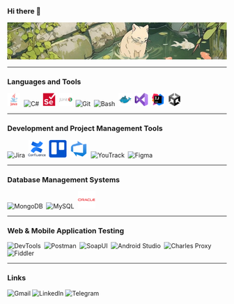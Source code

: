 ### Hi there 👋

[![Header](https://github.com/raccoonji/raccoonji/blob/main/Assets/header.jpg)](https://www.youtube.com/watch?v=dQw4w9WgXcQ)
<!-- ### Game Development | Full-Stack Quality Assurance -->
---

### Languages and Tools
<div>
	<img src="https://github.com/devicons/devicon/blob/v2.16.0/icons/java/java-original-wordmark.svg" title="Java" alt="Java" width="30" height="30"/>&nbsp
	<img src="https://upload.wikimedia.org/wikipedia/commons/b/bd/Logo_C_sharp.svg" title="C#" alt="C#" width="30" height="30"/>&nbsp
	<!-- <img src="https://" title="C++" alt="C++" width="30" height="30"/>&nbsp -->
	<img src="https://github.com/devicons/devicon/blob/v2.16.0/icons/selenium/selenium-original.svg" title="Selenium" alt="Selenium" width="30" height="30"/>&nbsp
	<!--<img src="https://p7.hiclipart.com/preview/372/674/327/appium-test-automation-software-testing-selenium-calabash.jpg" title="Appium" alt="Appium" width="30" height="30"/>&nbsp -->
	<img src="https://github.com/devicons/devicon/blob/v2.16.0/icons/junit/junit-original-wordmark.svg" title="JUnit" alt="JUnit" width="30" height="30"/>&nbsp
	<img src="https://cdn.jsdelivr.net/gh/devicons/devicon/icons/git/git-original.svg" title="Git" alt="Git" width="30" height="30"/>&nbsp
	<img src="https://upload.wikimedia.org/wikipedia/commons/thumb/4/4b/Bash_Logo_Colored.svg/1024px-Bash_Logo_Colored.svg.png?20180723054350" title="Bash" alt="Bash" width="30" height="30"/>&nbsp
	<img src="https://github.com/devicons/devicon/blob/v2.16.0/icons/docker/docker-original.svg" title="Docker" alt="Docker" width="30" height="30"/>&nbsp
	<img src="https://github.com/devicons/devicon/blob/v2.16.0/icons/visualstudio/visualstudio-original.svg" title="Microsoft Visual Studio" alt="Microsoft Visual Studio" width="30" height="30"/>&nbsp
	<img src="https://github.com/devicons/devicon/blob/v2.16.0/icons/intellij/intellij-original.svg" title="IntelliJ IDEA" alt="IntelliJ IDEA" width="30" height="30"/>&nbsp
	<img src="https://github.com/devicons/devicon/blob/v2.16.0/icons/unity/unity-original.svg" title="Unity" alt="Unity" width="30" height="30"/>&nbsp

</div>

---

### Development and Project Management Tools
<div id="badges">
	<img src="https://cdn.jsdelivr.net/gh/devicons/devicon/icons/jira/jira-original.svg" title="Jira" alt="Jira" width="40" height="40"/>&nbsp
	<img src="https://github.com/devicons/devicon/blob/v2.16.0/icons/confluence/confluence-original-wordmark.svg" title="Confluence" alt="Confluence" width="40" height="40"/>&nbsp
	<img src="https://github.com/devicons/devicon/blob/v2.16.0/icons/trello/trello-plain.svg" title="Trello" alt="Trello" width="40" height="40"/>&nbsp
	<img src="https://github.com/devicons/devicon/blob/v2.16.0/icons/azuredevops/azuredevops-original.svg" title="Azure DevOps" alt="Azure DevOps" width="40" height="40"/>&nbsp
	<img src="https://upload.wikimedia.org/wikipedia/commons/thumb/8/8d/YouTrack_Icon.svg/1024px-YouTrack_Icon.svg.png?20200803082248" title="YouTrack" alt="YouTrack" width="40" height="40"/>&nbsp
	<img src="https://cdn.jsdelivr.net/gh/devicons/devicon/icons/figma/figma-original.svg" title="Figma" alt="Figma" width="40" height="40"/>&nbsp
</div>

---

### Database Management Systems 
<div>
	<img src="https://cdn.jsdelivr.net/gh/devicons/devicon/icons/mongodb/mongodb-original.svg" title="MongoDB" alt="MongoDB" width="40" height="40"/>&nbsp
	<img src="https://cdn.jsdelivr.net/gh/devicons/devicon/icons/mysql/mysql-original.svg" title="MySQL" alt="MySQL" width="40" height="40"/>&nbsp
	<img src="https://github.com/devicons/devicon/blob/v2.16.0/icons/oracle/oracle-original.svg" title="Oracle Database" alt="Oracle Database" width="40" height="40"/>&nbsp
</div>

---

### Web & Mobile Application Testing
<div>
	<img src="https://d33wubrfki0l68.cloudfront.net/38b5c953a4667366685d55db55d057c86db1fc54/a0fdc/static/acae6b24d940347661ca901ea07f47c1/chrome-dev-logo-icon.png" title="DevTools" alt="DevTools" width="40" height="40"/>&nbsp
	<img src="https://seeklogo.com/images/P/postman-logo-0087CA0D15-seeklogo.com.png" title="Postman" alt="Postman" width="40" height="40"/>&nbsp
	<img src="https://static0.smartbear.co/smartbearbrand/media/images/home/soapui-icon.svg" title="SoapUI" alt="SoapUI" width="40" height="40"/>&nbsp
	<img src="https://cdn.jsdelivr.net/gh/devicons/devicon/icons/androidstudio/androidstudio-original.svg" title="Android Studio" alt="Android Studio" width="40" height="40"/>&nbsp
	<img src="https://cdn.icon-icons.com/icons2/3053/PNG/512/charles_proxy_macos_bigsur_icon_190302.png" title="Charles Proxy" alt="Charles Proxy" width="40" height="40"/>&nbsp
	<img src="https://www.megaleechers.com/storage/Fiddler-Everywhere-Icon.png" title="Fiddler" alt="Fiddler" width="40" height="40"/>&nbsp
</div>

---

### Links
<div>
    <!--<a href="mailto:sttelmakh@gmail.com" target="_blank"> -->
      <img src="https://upload.wikimedia.org/wikipedia/commons/7/7e/Gmail_icon_%282020%29.svg" width="40" height="40" alt="Gmail" />
    </a>
	<!-- <a href="https://www.linkedin.com/" target="_blank"> -->
      <img src="https://cdn-icons-png.flaticon.com/512/2504/2504799.png" width="40" height="40" alt="LinkedIn" />
    </a>
    <!--<a href="https://t.me/" target="_blank"> -->
      <img src="https://cdn-icons-png.flaticon.com/512/2111/2111646.png" width="40" height="40" alt="Telegram" />
    </a>
</div>
<!--
---

[![Anurag's GitHub stats](https://github-readme-stats.vercel.app/api?username=raccoonji&show_icons=true&theme=moltack)](https://github.com/anuraghazra/github-readme-stats)
-->
